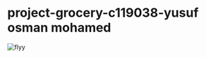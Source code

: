 # project-grocery-c119038-yusuf osman mohamed

![flyy](https://user-images.githubusercontent.com/101255025/216839393-637ae9cf-e672-4ca2-a687-652d89f3ba75.jpg)
